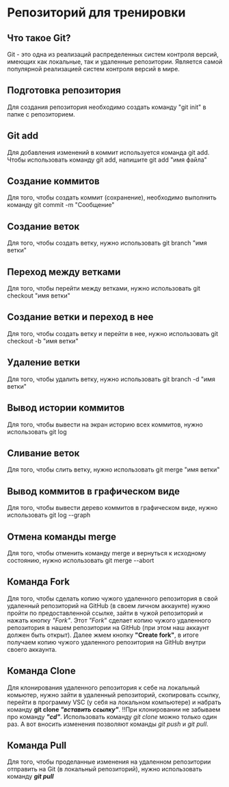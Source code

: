 # Репозиторий для тренировки

## Что такое Git?
Git - это одна из реализаций распределенных систем контроля версий, имеющих как локальные, так и удаленные репозитории. 
Является самой популярной реализацией систем контроля версий в мире.

## Подготовка репозитория
Для создания репозитория необходимо создать команду "git init" в папке с репозиторием.

## Git add
Для добавления изменений в коммит используется команда git add. Чтобы использовать команду git add, напишите git add "имя файла"

## Создание коммитов
Для того, чтобы создать коммит (сохранение), необходимо выполнить команду git commit -m "Сообщение"

## Создание веток
Для того, чтобы создать ветку, нужно использовать git branch "имя ветки"

## Переход между ветками
Для того, чтобы перейти между ветками, нужно использовать git checkout "имя ветки"

## Создание ветки и переход в нее
Для того, чтобы создать ветку и перейти в нее, нужно использовать git checkout -b "имя ветки"

## Удаление ветки
Для того, чтобы удалить ветку, нужно использовать git branch -d "имя ветки"

## Вывод истории коммитов
Для того, чтобы вывести на экран историю всех коммитов, нужно использовать git log

## Cливание веток
Для того, чтобы слить ветку, нужно использовать git merge "имя ветки"

## Вывод коммитов в графическом виде
Для того, чтобы вывести дерево коммитов в графическом виде, нужно использовать git log --graph

## Отмена команды merge
Для того, чтобы отменить команду merge и вернуться к исходному состоянию, нужно использовать git merge --abort

## Команда Fork
Для того, чтобы сделать копию чужого удаленного репозитория в свой удаленный репозиторий на GitHub (в своем личном аккаунте) нужно пройти по предоставленной ссылке, зайти в чужой репозиторий и нажать кнопку _"Fork"_. Этот _"Fork_" сделает копию чужого удаленного репозитория в нашем репозитории на GitHub (при этом наш аккаунт должен быть открыт). 
Далее жмем кнопку **"Create fork"**, в итоге получаем копию чужого удаленного репозитория на GitHub внутри своего аккаунта.

## Команда Clone
Для клонирования удаленного репозитория к себе на локальный комьютер, нужно зайти в удаленный репозиторий, скопировать ссылку, перейти в программу VSC (у себя на локальном компьютере) и набрать команду **git clone _"вставить ссылку"_**. 
!!При клонировании не забываем про команду _**"cd"**_. Использовать команду _git clone_ можно только один раз. А вот вносить изменения позволяют команды _git push_ и _git pull_.

## Команда Pull
Для того, чтобы проделанные изменения на удаленном репозитории отправить на Git (в локальный репозиторий), нужно использовать 
команду _**git pull**_
